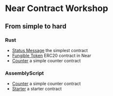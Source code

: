 # Near Contract Workshop

## From simple to hard

### Rust

* [Status Message](status-message-rs/) the simplest contract
* [Fungible Token](ft-rs/) ERC20 contract in Near
* [Counter](counter-rs/) a simple counter contract

### AssemblyScript

* [Counter](counter-as/) a simple counter contract
* [Starter](starter-as/) a starter contract
